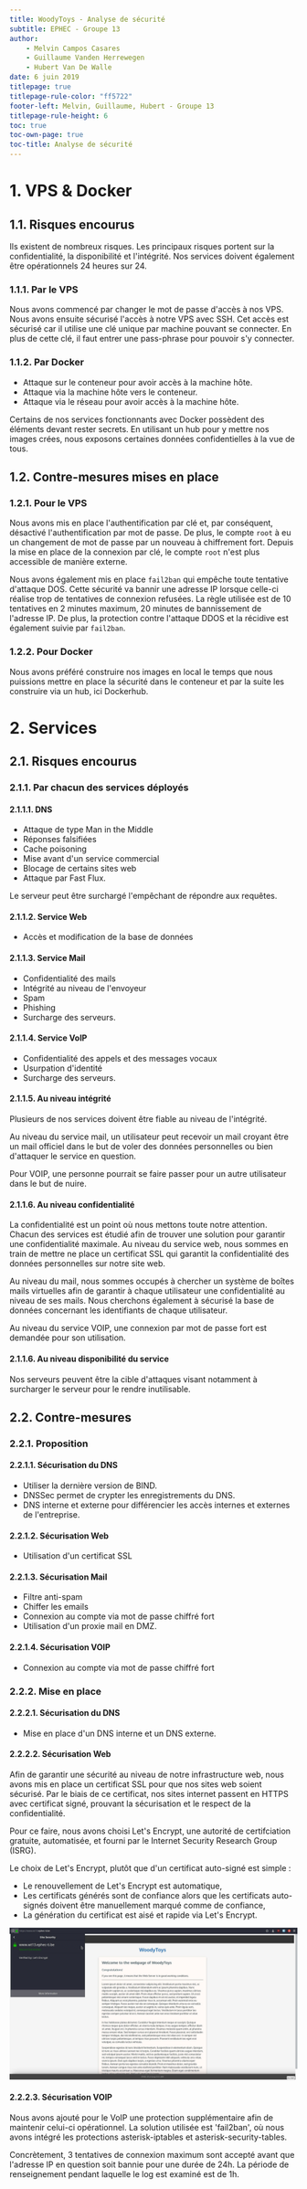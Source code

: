 ```yaml
---
title: WoodyToys - Analyse de sécurité
subtitle: EPHEC - Groupe 13
author: 
    - Melvin Campos Casares
    - Guillaume Vanden Herrewegen
    - Hubert Van De Walle
date: 6 juin 2019
titlepage: true
titlepage-rule-color: "ff5722"
footer-left: Melvin, Guillaume, Hubert - Groupe 13
titlepage-rule-height: 6
toc: true
toc-own-page: true
toc-title: Analyse de sécurité
---
```


# 1. VPS & Docker

## 1.1. Risques encourus

Ils existent de nombreux risques.
Les principaux risques portent sur la confidentialité, la disponibilité et l'intégrité.
Nos services doivent également être opérationnels 24 heures sur 24.

### 1.1.1. Par le VPS

Nous avons commencé par changer le mot de passe d'accès à nos VPS.
Nous avons ensuite sécurisé l'accès à notre VPS avec SSH.
Cet accès est sécurisé car il utilise une clé unique par machine pouvant se connecter.
En plus de cette clé, il faut entrer une pass-phrase pour pouvoir s'y connecter.

### 1.1.2. Par Docker

- Attaque sur le conteneur pour avoir accès à la machine hôte.
- Attaque via la machine hôte vers le conteneur.
- Attaque via le réseau pour avoir accès à la machine hôte.

Certains de nos services fonctionnants avec Docker possèdent des éléments devant rester secrets. En utilisant un hub pour y mettre nos images crées, nous exposons certaines données confidentielles à la vue de tous.

## 1.2. Contre-mesures mises en place

### 1.2.1. Pour le VPS

Nous avons mis en place l'authentification par clé et, par conséquent, désactivé l'authentification par mot de passe.
De plus, le compte `root` à eu un changement de mot de passe par un nouveau à chiffrement fort.
Depuis la mise en place de la connexion par clé, le compte `root` n'est plus accessible de manière externe.

Nous avons également mis en place `fail2ban` qui empêche toute tentative d'attaque DOS.
Cette sécurité va bannir une adresse IP lorsque celle-ci réalise trop de tentatives de connexion refusées.
La règle utilisée est de 10 tentatives en 2 minutes maximum, 20 minutes de bannissement de l'adresse IP.
De plus, la protection contre l'attaque DDOS et la récidive est également suivie par `fail2ban`.

### 1.2.2. Pour Docker

Nous avons préféré construire nos images en local le temps que nous puissions mettre en place la sécurité dans le conteneur et par la suite les construire via un hub, ici Dockerhub.

# 2. Services

## 2.1. Risques encourus

### 2.1.1. Par chacun des services déployés

#### 2.1.1.1. DNS

- Attaque de type Man in the Middle
- Réponses falsifiées
- Cache poisoning
- Mise avant d'un service commercial
- Blocage de certains sites web
- Attaque par Fast Flux.

Le serveur peut être surchargé l'empêchant de répondre aux requêtes.

#### 2.1.1.2. Service Web

- Accès et modification de la base de données

#### 2.1.1.3. Service Mail

- Confidentialité des mails
- Intégrité au niveau de l'envoyeur
- Spam
- Phishing
- Surcharge des serveurs.

#### 2.1.1.4. Service VoIP

- Confidentialité des appels et des messages vocaux
- Usurpation d'identité
- Surcharge des serveurs.

#### 2.1.1.5. Au niveau intégrité

Plusieurs de nos services doivent être fiable au niveau de l'intégrité.

Au niveau du service mail, un utilisateur peut recevoir un mail croyant être un mail officiel dans le but de voler des données personnelles ou bien d'attaquer le service en question.

Pour VOIP, une personne pourrait se faire passer pour un autre utilisateur dans le but de nuire.

#### 2.1.1.6. Au niveau confidentialité

La confidentialité est un point où nous mettons toute notre attention.
Chacun des services est étudié afin de trouver une solution pour garantir une confidentialité maximale.
Au niveau du service web, nous sommes en train de mettre ne place un certificat SSL qui garantit la confidentialité des données personnelles sur notre site web.

Au niveau du mail, nous sommes occupés à chercher un système de boîtes mails virtuelles afin de garantir à chaque utilisateur une confidentialité au niveau de ses mails.
Nous cherchons également à sécurisé la base de données concernant les identifiants de chaque utilisateur.

Au niveau du service VOIP, une connexion par mot de passe fort est demandée pour son utilisation.

#### 2.1.1.6. Au niveau disponibilité du service

Nos serveurs peuvent être la cible d'attaques visant notamment à surcharger le serveur pour le rendre inutilisable.

## 2.2. Contre-mesures

### 2.2.1. Proposition

#### 2.2.1.1. Sécurisation du DNS

- Utiliser la dernière version de BIND.
- DNSSec permet de crypter les enregistrements du DNS.
- DNS interne et externe pour différencier les accès internes et externes de l'entreprise.

#### 2.2.1.2. Sécurisation Web

- Utilisation d'un certificat SSL

#### 2.2.1.3. Sécurisation Mail

- Filtre anti-spam
- Chiffer les emails
- Connexion au compte via mot de passe chiffré fort
- Utilisation d'un proxie mail en DMZ.

#### 2.2.1.4. Sécurisation VOIP

- Connexion au compte via mot de passe chiffré fort

### 2.2.2. Mise en place

#### 2.2.2.1. Sécurisation du DNS

- Mise en place d'un DNS interne et un DNS externe.

#### 2.2.2.2. Sécurisation Web

Afin de garantir une sécurité au niveau de notre infrastructure web, nous avons mis en place un certificat SSL pour que nos sites web soient sécurisé.
Par le biais de ce certificat, nos sites internet passent en HTTPS avec certificat signé, prouvant la sécurisation et le respect de la confidentialité.

Pour ce faire, nous avons choisi Let's Encrypt, une autorité de certifciation gratuite, automatisée, et fourni par le Internet Security Research Group (ISRG).

Le choix de Let's Encrypt, plutôt que d'un certificat auto-signé est simple :

- Le renouvellement de Let's Encrypt est automatique,
- Les certificats générés sont de confiance alors que les certificats auto-signés doivent être manuellement marqué comme de confiance,
- La génération du certificat est aisé et rapide via Let's Encrypt.

![Preuve de la mise en place du certificat Let's Encrypt et de son bon fonctionnement](https://github.com/melvinmajor/VPS-project/blob/master/wiki/https.png)

#### 2.2.2.3. Sécurisation VOIP

Nous avons ajouté pour le VoIP une protection supplémentaire afin de maintenir celui-ci opérationnel.
La solution utilisée est 'fail2ban', où nous avons intégré les protections asterisk-iptables et asterisk-security-tables.

Concrètement, 3 tentatives de connexion maximum sont accepté avant que l'adresse IP en question soit bannie pour une durée de 24h.
La période de renseignement pendant laquelle le log est examiné est de 1h.
